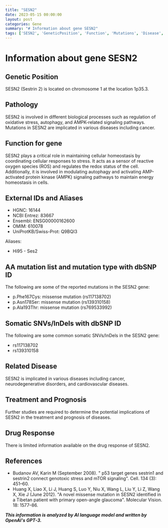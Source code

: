 ```yaml
---
title: "SESN2"
date: 2023-05-15 00:00:00
layout: post
categories: Gene
summary: "# Information about gene SESN2"
tags: ['SESN2', 'GeneticPosition', 'Function', 'Mutations', 'Disease', 'Treatment', 'DrugResponse', 'References']
---
```


# Information about gene SESN2

## Genetic Position
SESN2 (Sestrin 2) is located on chromosome 1 at the location 1p35.3.

## Pathology
SESN2 is involved in different biological processes such as regulation of oxidative stress, autophagy, and AMPK-related signaling pathways. Mutations in SESN2 are implicated in various diseases including cancer.

## Function for gene
SESN2 plays a critical role in maintaining cellular homeostasis by coordinating cellular responses to stress. It acts as a sensor of reactive oxygen species (ROS) and regulates the redox status of the cell. Additionally, it is involved in modulating autophagy and activating AMP-activated protein kinase (AMPK) signaling pathways to maintain energy homeostasis in cells.

## External IDs and Aliases
- HGNC: 16144
- NCBI Entrez: 83667
- Ensembl: ENSG00000162600
- OMIM: 610078
- UniProtKB/Swiss-Prot: Q9BQI3

Aliases:
- Hi95 - Ses2

## AA mutation list and mutation type with dbSNP ID
The following are some of the reported mutations in the SESN2 gene:
- p.Phe167Cys: missense mutation (rs117138702)
- p.Asn178Ser: missense mutation (rs139310158)
- p.Ala193Thr: missense mutation (rs769533992)

## Somatic SNVs/InDels with dbSNP ID
The following are some common somatic SNVs/InDels in the SESN2 gene:
- rs117138702
- rs139310158

## Related Disease
SESN2 is implicated in various diseases including cancer, neurodegenerative disorders, and cardiovascular diseases.

## Treatment and Prognosis
Further studies are required to determine the potential implications of SESN2 in the treatment and prognosis of diseases.

## Drug Response
There is limited information available on the drug response of SESN2.

## References
- Budanov AV, Karin M (September 2008). " p53 target genes sestrin1 and sestrin2 connect genotoxic stress and mTOR signaling". Cell. 134 (3): 451–60.
- Huang X, Liao X, Li J, Huang S, Luo Y, Niu X, Wang L, Liu Y, Li Z, Wang X, Xie J (June 2012). "A novel missense mutation in SESN2 identified in a Tibetan patient with primary open-angle glaucoma". Molecular Vision. 18: 1577–86.

**_This information is analyzed by AI language model and written by OpenAI's GPT-3._**